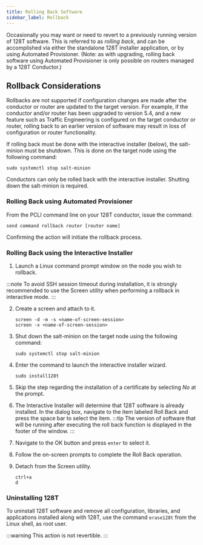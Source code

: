 ```yaml
---
title: Rolling Back Software
sidebar_label: Rollback
---
```


Occasionally you may want or need to revert to a previously running version of 128T software. This is referred to as *rolling back*, and can be accomplished via either the standalone 128T installer application, or by using Automated Provisioner. (Note: as with upgrading, rolling back software using Automated Provisioner is only possible on routers managed by a 128T Conductor.)

## Rollback Considerations

Rollbacks are not supported if configuration changes are made after the conductor or router are updated to the target version. For example, if the conductor and/or router has been upgraded to version 5.4, and a new feature such as Traffic Engineering is configured on the target conductor or router, rolling back to an earlier version of software may result in loss of configuration or router functionality.

If rolling back must be done with the interactive installer (below), the salt-minion must be shutdown.
This is done on the target node using the following command:

`sudo systemctl stop salt-minion`

Conductors can only be rolled back with the interactive installer. Shutting down the salt-minion is required.

### Rolling Back using Automated Provisioner

From the PCLI command line on your 128T conductor, issue the command:

```
send command rollback router [router name]
```
Confirming the action will initiate the rollback process.

### Rolling Back using the Interactive Installer

1. Launch a Linux command prompt window on the node you wish to rollback.

:::note
To avoid SSH session timeout during installation, it is strongly recommended to use the Screen utility when performing a rollback in interactive mode.
:::

2. Create a screen and attach to it.
   ```
   screen -d -m -s <name-of-screen-session>
   screen -x <name-of-screen-session>
   ```
3. Shut down the salt-minion on the target node using the following command:
   ```
   sudo systemctl stop salt-minion
   ```
4. Enter the command to launch the interactive installer wizard.
   ```
   sudo install128t
   ```

5. Skip the step regarding the installation of a certificate by selecting *No* at the prompt.

6. The Interactive Installer will determine that 128T software is already installed. In the dialog box, navigate to the item labeled Roll Back and press the space bar to select the item.
   :::tip
   The version of software that will be running after executing the roll back function is displayed in the footer of the window.
   :::

7. Navigate to the OK button and press `enter` to select it.

8. Follow the on-screen prompts to complete the Roll Back operation.

9. Detach from the Screen utility.
   ```
   ctrl+a
   d
   ```

### Uninstalling 128T

To uninstall 128T software and remove all configuration, libraries, and applications installed along with 128T, use the command `erase128t` from the Linux shell, as root user.

:::warning
This action is not revertible.
:::

